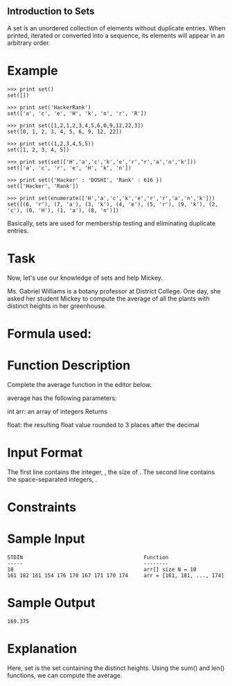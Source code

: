 ## Introduction to Sets

A set is an unordered collection of elements without duplicate entries.
When printed, iterated or converted into a sequence, its elements will appear in an arbitrary order.

# Example
```
>>> print set()
set([])

>>> print set('HackerRank')
set(['a', 'c', 'e', 'H', 'k', 'n', 'r', 'R'])

>>> print set([1,2,1,2,3,4,5,6,0,9,12,22,3])
set([0, 1, 2, 3, 4, 5, 6, 9, 12, 22])

>>> print set((1,2,3,4,5,5))
set([1, 2, 3, 4, 5])

>>> print set(set(['H','a','c','k','e','r','r','a','n','k']))
set(['a', 'c', 'r', 'e', 'H', 'k', 'n'])

>>> print set({'Hacker' : 'DOSHI', 'Rank' : 616 })
set(['Hacker', 'Rank'])

>>> print set(enumerate(['H','a','c','k','e','r','r','a','n','k']))
set([(6, 'r'), (7, 'a'), (3, 'k'), (4, 'e'), (5, 'r'), (9, 'k'), (2, 'c'), (0, 'H'), (1, 'a'), (8, 'n')])
```
Basically, sets are used for membership testing and eliminating duplicate entries.

# Task

Now, let's use our knowledge of sets and help Mickey.

Ms. Gabriel Williams is a botany professor at District College. One day, she asked her student Mickey to compute the average of all the plants with distinct heights in her greenhouse.

# Formula used:

# Function Description

Complete the average function in the editor below.

average has the following parameters:

int arr: an array of integers
Returns

float: the resulting float value rounded to 3 places after the decimal
# Input Format

The first line contains the integer, , the size of .
The second line contains the  space-separated integers, .

# Constraints


# Sample Input
```
STDIN                                       Function
-----                                       --------
10                                          arr[] size N = 10
161 182 161 154 176 170 167 171 170 174     arr = [161, 181, ..., 174]
```
# Sample Output
```
169.375
```
# Explanation

Here, set is the set containing the distinct heights. Using the sum() and len() functions, we can compute the average.

